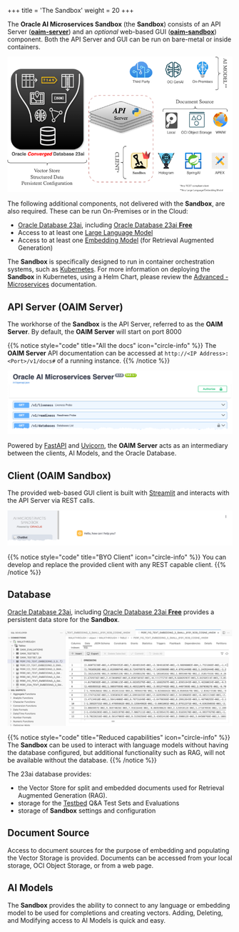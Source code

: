 +++
title = 'The Sandbox'
weight = 20
+++

<!--
Copyright (c) 2024-2025, Oracle and/or its affiliates.
Licensed under the Universal Permissive License v1.0 as shown at http://oss.oracle.com/licenses/upl.

spell-checker:ignore streamlit, oaim, uvicorn
-->

The **Oracle AI Microservices Sandbox** (the **Sandbox**) consists of an API Server ([**oaim-server**](#api-server-oaim-server)) and an _optional_ web-based GUI ([**oaim-sandbox**](#client-oaim-sandbox)) component.  Both the API Server and GUI can be run on bare-metal or inside containers.  

![Architecture Overview](images/arch_overview.png)

The following additional components, not delivered with the **Sandbox**, are also required.  These can be run On-Premises or in the Cloud:
- [Oracle Database 23ai](#database), including [Oracle Database 23ai **Free**](https://www.oracle.com/uk/database/free/)
- Access to at least one [Large Language Model](#large-language-model)
- Access to at least one [Embedding Model](#embedding-model) (for Retrieval Augmented Generation)

The **Sandbox** is specifically designed to run in container orchestration systems, such as [Kubernetes](https://kubernetes.io/).  For more information on deploying the **Sandbox** in Kubernetes, using a Helm Chart, please review the [Advanced - Microservices](../advanced/microservices) documentation.

## API Server (OAIM Server)

The workhorse of the **Sandbox** is the API Server, referred to as the **OAIM Server**.  By default, the **OAIM Server** will start on port 8000

{{% notice style="code" title="All the docs" icon="circle-info" %}}
The **OAIM Server** API documentation can be accessed at `http://<IP Address>:<Port>/v1/docs#` of a running instance. 
{{% /notice %}}

![API Server](images/api_server.png)

Powered by [FastAPI](https://fastapi.tiangolo.com/) and [Uvicorn](https://www.uvicorn.org/), the **OAIM Server** acts as an intermediary between the clients, AI Models, and the Oracle Database.

## Client (OAIM Sandbox)

The provided web-based GUI client is built with [Streamlit](https://streamlit.io/) and interacts with the API Server via REST calls.  

![GUI](images/gui.png)

{{% notice style="code" title="BYO Client" icon="circle-info" %}}
You can develop and replace the provided client with any REST capable client.
{{% /notice %}}

## Database

[Oracle Database 23ai](https://www.oracle.com/uk/database/23ai/), including [Oracle Database 23ai **Free**](https://www.oracle.com/uk/database/free/) provides a persistent data store for the **Sandbox**.  

![Database](images/vector_storage.png)

{{% notice style="code" title="Reduced capabilities" icon="circle-info" %}}
The **Sandbox** can be used to interact with language models without having the database configured, but additional functionality such as RAG, will not be available without the database.
{{% /notice %}}

The 23ai database provides:

- the Vector Store for split and embedded documents used for Retrieval Augmented Generation (RAG).
- storage for the [Testbed](testbed) Q&A Test Sets and Evaluations
- storage of **Sandbox** settings and configuration

## Document Source

Access to document sources for the purpose of embedding and populating the Vector Storage is provided. Documents can be accessed from your local storage, OCI Object Storage, or from a web page.

## AI Models

The **Sandbox** provides the ability to connect to any language or embedding model to be used for completions and creating vectors.  Adding, Deleting, and Modifying access to AI Models is quick and easy.